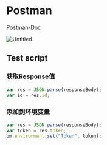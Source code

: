 
# Postman

[Postman-Doc](https://postman.xiniushu.com/docs/writing-scripts/intro-to-scripts)

![Untitled](/images/postman.png)

## Test script

### 获取Response值

```javascript
var res = JSON.parse(responseBody);
var id = res.id;
```

### 添加到环境变量

```javascript
var res = JSON.parse(responseBody);
var token = res.token;
pm.environment.set("Token", token);
```
